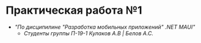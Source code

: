 # Практическая работа №1
- *"По дисципилине "Разработка мобильных приложений" .NET MAUI"*
  - *Студенты группы П-19-1 Кулаков А.В | Белов А.С.*
